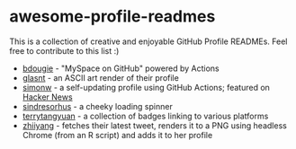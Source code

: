# awesome-profile-readmes

This is a collection of creative and enjoyable GitHub Profile READMEs. Feel free to contribute to this list :)

- [bdougie](http://github.com/bdougie) - "MySpace on GitHub" powered by Actions
- [glasnt](https://github.com/glasnt) - an ASCII art render of their profile
- [simonw](https://github.com/simonw) - a self-updating profile using GitHub Actions; featured on [Hacker News](https://news.ycombinator.com/item?id=23807881)
- [sindresorhus](https://github.com/sindresorhus) - a cheeky loading spinner
- [terrytangyuan](https://github.com/terrytangyuan) - a collection of badges linking to various platforms
- [zhiiyang](https://github.com/zhiiiyang) - fetches their latest tweet, renders it to a PNG using headless Chrome (from an R script) and adds it to her profile